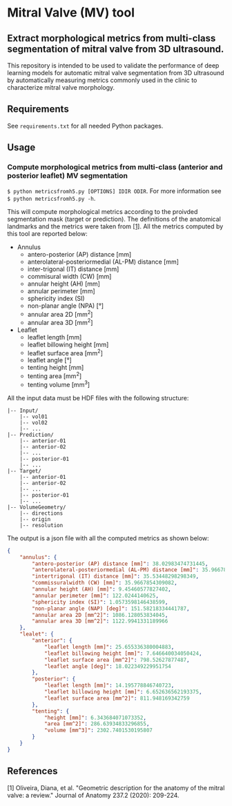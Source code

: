 # Mitral Valve (MV) tool

## Extract morphological metrics from multi-class segmentation of mitral valve from 3D ultrasound.

This repository is intended to be used to validate the performance of deep learning models for automatic mitral valve 
segmentation from 3D ultrasound by automatically measuring metrics commonly used in the clinic to characterize mitral 
valve morphology.

## Requirements

See `requirements.txt` for all needed Python packages.

## Usage

### Compute morphological metrics from multi-class (anterior and posterior leaflet) MV segmentation

`$ python metricsfromh5.py [OPTIONS] IDIR ODIR`. For more information see `$ python metricsfromh5.py -h`.

This will compute morphological metrics according to the proivded segmentation mask (target or prediction). The 
definitions of the anatomical landmarks and the metrics were taken from [[1]](#1). All the metrics computed by this 
tool are reported below:
* Annulus
  - antero-posterior (AP) distance [mm]
  - anterolateral-posteriormedial (AL-PM) distance [mm]
  - inter-trigonal (IT) distance [mm]
  - commisural width (CW) [mm]
  - annular height (AH) [mm]
  - annular perimeter [mm]
  - sphericity index (SI)
  - non-planar angle (NPA) [°]
  - annular area 2D [mm<sup>2</sup>]
  - annular area 3D [mm<sup>2</sup>]
* Leaflet
  - leaflet length [mm]
  - leaflet billowing height [mm]
  - leaflet surface area [mm<sup>2</sup>]
  - leaflet angle [°]
  - tenting height [mm]
  - tenting area [mm<sup>2</sup>]
  - tenting volume [mm<sup>3</sup>]

All the input data must be HDF files with the following structure:
```
|-- Input/
    |-- vol01
    |-- vol02
    |-- ...
|-- Prediction/
    |-- anterior-01
    |-- anterior-02
    |-- ...
    |-- posterior-01
    |-- ...
|-- Target/
    |-- anterior-01
    |-- anterior-02
    |-- ...
    |-- posterior-01
    |-- ...
|-- VolumeGeometry/
    |-- directions
    |-- origin
    |-- resolution
```
The output is a json file with all the computed metrics as shown below:
```JSON
{
    "annulus": {
        "antero-posterior (AP) distance [mm]": 38.02983474731445,
        "anterolateral-posteriormedial (AL-PM) distance [mm]": 35.96678161621094,
        "intertrigonal (IT) distance [mm]": 35.53448298298349,
        "commissuralwidth (CW) [mm]": 35.9667854309082,
        "annular height (AH) [mm]": 9.45460577827402,
        "annular perimeter [mm]": 122.0244140625,
        "sphericity index (SI)": 1.0573598146438599,
        "non-planar angle (NAP) [deg]": 151.58218334441787,
        "annular area 2D [mm^2]": 1086.128053834045,
        "annular area 3D [mm^2]": 1122.9941331189966
    },
    "lealet": {
        "anterior": {
            "leaflet length [mm]": 25.655336380004883,
            "leaflet billowing height [mm]": 7.646640034050424,
            "leaflet surface area [mm^2]": 798.52627877487,
            "leaflet angle [deg]": 18.022349229951754
        },
        "posterior": {
            "leaflet length [mm]": 14.195778846740723,
            "leaflet billowing height [mm]": 6.652636562193375,
            "leaflet surface area [mm^2]": 811.948169342759
        },
        "tenting": {
            "height [mm]": 6.343684071073352,
            "area [mm^2]": 286.63934833296855,
            "volume [mm^3]": 2302.7401530195807
        }
    }
}
```
## References 
<a id="1">[1]</a>
Oliveira, Diana, et al. "Geometric description for the anatomy of the mitral valve: a review." Journal of Anatomy 237.2 
(2020): 209-224.